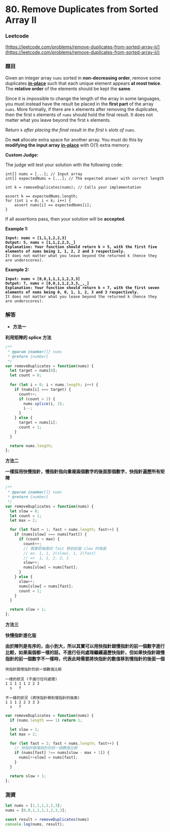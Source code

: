 # 80. Remove Duplicates from Sorted Array II

### Leetcode

[https://leetcode.com/problems/remove-duplicates-from-sorted-array-ii/](https://leetcode.com/problems/remove-duplicates-from-sorted-array-ii/)

### 題目

Given an integer array `nums` sorted in **non-decreasing order**, remove some duplicates [**in-place**](https://en.wikipedia.org/wiki/In-place\_algorithm) such that each unique element appears **at most twice**. The **relative order** of the elements should be kept the **same**.

Since it is impossible to change the length of the array in some languages, you must instead have the result be placed in the **first part** of the array `nums`. More formally, if there are `k` elements after removing the duplicates, then the first `k` elements of `nums` should hold the final result. It does not matter what you leave beyond the first `k` elements.

Return `k` _after placing the final result in the first_ `k` _slots of_ `nums`.

Do **not** allocate extra space for another array. You must do this by **modifying the input array** [**in-place**](https://en.wikipedia.org/wiki/In-place\_algorithm) with O(1) extra memory.

**Custom Judge:**

The judge will test your solution with the following code:

```
int[] nums = [...]; // Input array
int[] expectedNums = [...]; // The expected answer with correct length

int k = removeDuplicates(nums); // Calls your implementation

assert k == expectedNums.length;
for (int i = 0; i < k; i++) {
    assert nums[i] == expectedNums[i];
}
```

If all assertions pass, then your solution will be **accepted**.

&#x20;

**Example 1:**

<pre><code><strong>Input: nums = [1,1,1,2,2,3]
</strong><strong>Output: 5, nums = [1,1,2,2,3,_]
</strong><strong>Explanation: Your function should return k = 5, with the first five elements of nums being 1, 1, 2, 2 and 3 respectively.
</strong>It does not matter what you leave beyond the returned k (hence they are underscores).
</code></pre>

**Example 2:**

<pre><code><strong>Input: nums = [0,0,1,1,1,1,2,3,3]
</strong><strong>Output: 7, nums = [0,0,1,1,2,3,3,_,_]
</strong><strong>Explanation: Your function should return k = 7, with the first seven elements of nums being 0, 0, 1, 1, 2, 3 and 3 respectively.
</strong>It does not matter what you leave beyond the returned k (hence they are underscores).
</code></pre>

### 解答 <a href="#ti-jie" id="ti-jie"></a>

* **方法一**

**利用矩陣的 splice 方法**

```javascript
/**
 * @param {number[]} nums
 * @return {number}
 */
var removeDuplicates = function(nums) {
  let target = nums[0];
  let count = 0;
  
  for (let i = 0; i < nums.length; i++) {
    if (nums[i] === target) {
      count++;
      if (count > 2) {
        nums.splice(i, 1);
        i--;
      }
    } else {
      target = nums[i];
      count = 1;
    }
  }

  return nums.length;
};
```

**方法二**

**一樣採用快慢指針，慢指針指向重複兩個數字的後面那個數字，快指針遍歷所有矩陣**

```javascript
/**
 * @param {number[]} nums
 * @return {number}
 */
var removeDuplicates = function(nums) {
  let slow = 0;
  let count = 1;
  let max = 2;

  for (let fast = 1; fast < nums.length; fast++) {
    if (nums[slow] === nums[fast]) {
      if (count < max) {
        count++;
        // 需要把後面的 fast 移到前面 slow 的後面
        // ex. 1, 1, 2(slow), 1, 2(fast)
        // =>  1, 1, 2, 2, 1
        slow++;
        nums[slow] = nums[fast];
      }
    } else {
      slow++;
      nums[slow] = nums[fast];
      count = 1;
    }
  }

  return slow + 1;
};
```

**方法三**

**快慢指針進化版**

**由於陣列是有序的，由小到大，所以其實可以用快指針跟慢指針的前一個數字進行比較，如果兩個都一樣的話，不進行任何處理繼續遍歷快指針，但如果快指針跟慢指針的前一個數字不一樣時，代表此時需要將快指針的數值移到慢指針的後面一個**

```
快指針跟慢指針的前一個數值比較

一樣的狀況 (不進行任何處理)
1 1 1 1 1 2 2 3
  s   f
  
不一樣的狀況 (將快指針移到慢指針的後面)
1 1 1 2 2 3 3 3
  s   f
```

```javascript
var removeDuplicates = function(nums) {
  if (nums.length === 1) return 1;

  let slow = 1;
  let max = 2;

  for (let fast = 2; fast < nums.length; fast++) {
    // 快指針跟慢指針的前一個數值比較
    if (nums[fast] !== nums[slow - max + 1]) {
      nums[++slow] = nums[fast];
    }
  }

  return slow + 1;
};
```

### 測資

```javascript
let nums = [1,1,1,2,2,3];
nums = [0,0,1,1,1,1,2,3,3];

const result = removeDuplicates(nums)
console.log(nums, result);
```
